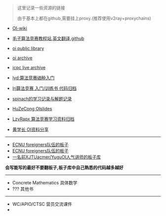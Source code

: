 > 这里记录一些资源的链接  
>
> 由于基本上都在github,需要挂上proxy.(推荐使用v2ray+proxychains)


- [OI-wiki](https://oi-wiki.org/)
- [毛子算法竞赛教程站](e-maxx.ru),[英文翻译](https://cp-algorithms.com/),[github](https://github.com/e-maxx-eng/e-maxx-eng)
- [oi public library](https://github.com/enkerewpo/OI-Public-Library)

- [oi archive](https://github.com/oi-archive/source)
- [icpc live archive](https://icpcarchive.ecs.baylor.edu/)

- [lyd:算法竞赛~~进阶~~入门](https://github.com/lydrainbowcat/tedukuri)
- [lrj算法竞赛 入门/训练书 代码归档](https://github.com/klb3713/aoapc-book)

- [spinach的学习记录与解题记录](https://github.com/hehelego/WhyNotMarkdown/)
- [HuZeCong OIslides](https://github.com/huzecong/oi-slides)
- [LzyRapx 算法竞赛学习资料归档](https://github.com/LzyRapx/Competitive-Programming-Docs)
- [黄学长 OI资料分享](https://github.com/hzwer/shareOI)


------------------------------------------------------------

- [ECNU foreigners队伍的板子](https://f0re1gners.github.io/template/WF-Team-Reference-Document.pdf)
- [ECNU foreigners队伍的板子](https://github.com/F0RE1GNERS/template)
- [一名前XJTUacmer/YuguOI人气讲师的板子库](https://github.com/justarandomstring/algorithm-templates)

**会写能写的最好不要翻板子,板子库中自己熟悉的代码越多越好**

------------------------------------------------------------

- Concrete Mathematics 具体数学
- ??? 其他书


-----------------------------------------------------------

- WC/APIO/CTSC 营员交流课件
-
